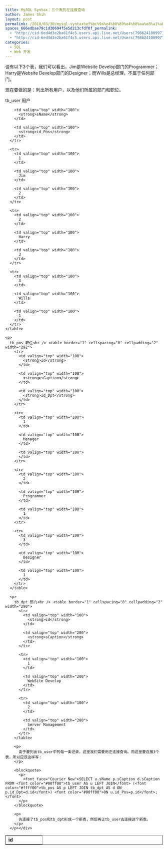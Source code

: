```yaml
---
title: MySQL Syntax：三个表的左连接查询
author: James Shih
layout: post
permalink: /2010/03/30/mysql-syntax%ef%bc%9a%e4%b8%89%e4%b8%aa%e8%a1%a8%e7%9a%84%e5%b7%a6%e8%bf%9e%e6%8e%a5%e6%9f%a5%e8%af%a2/
spaces_666edbae79c1d30694f5e5d213cfdf0f_permalink:
  - "http://cid-6ed4d3e2ba61f4c5.users.api.live.net/Users(7986241009977783493)/Blogs('6ED4D3E2BA61F4C5!102')/Entries('6ED4D3E2BA61F4C5!1273')?authkey=72j5ZQnBJYQ%24"
  - "http://cid-6ed4d3e2ba61f4c5.users.api.live.net/Users(7986241009977783493)/Blogs('6ED4D3E2BA61F4C5!102')/Entries('6ED4D3E2BA61F4C5!1273')?authkey=72j5ZQnBJYQ%24"
categories:
  - SQL
  - Web 开发
---
```

<div id="msgcns!6ED4D3E2BA61F4C5!1273" class="bvMsg">
  <p>
    设有以下3个表，我们可以看出，Jim是Website Develop部门的Programmer；Harry是Website Develop部门的Designer；而Wills是总经理，不属于任何部门。
  </p>
  
  <p>
    现在要做的是：列出所有用户，以及他们所属的部门和职位。
  </p>
  
  <p>
    tb_user 用户<br /> <table border="1" cellspacing="0" cellpadding="2" width="299">
      <tr>
        <td valign="top" width="100">
          <strong>id</strong>
        </td>
        
        <td valign="top" width="100">
          <strong>sName</strong>
        </td>
        
        <td valign="top" width="100">
          <strong>id_Pos</strong>
        </td>
      </tr>
      
      <tr>
        <td valign="top" width="100">
          1
        </td>
        
        <td valign="top" width="100">
          Jim
        </td>
        
        <td valign="top" width="100">
          2
        </td>
      </tr>
      
      <tr>
        <td valign="top" width="100">
          2
        </td>
        
        <td valign="top" width="100">
          Harry
        </td>
        
        <td valign="top" width="100">
          3
        </td>
      </tr>
      
      <tr>
        <td valign="top" width="100">
          3
        </td>
        
        <td valign="top" width="100">
          Wills
        </td>
        
        <td valign="top" width="100">
          1
        </td>
      </tr>
    </table>
    
    <p>
      tb_pos 职位<br /> <table border="1" cellspacing="0" cellpadding="2" width="292">
        <tr>
          <td valign="top" width="100">
            <strong>id</strong>
          </td>
          
          <td valign="top" width="100">
            <strong>sCaption</strong>
          </td>
          
          <td valign="top" width="100">
            <strong>id_Dpt</strong>
          </td>
        </tr>
        
        <tr>
          <td valign="top" width="100">
            1
          </td>
          
          <td valign="top" width="100">
            Manager
          </td>
          
          <td valign="top" width="100">
          </td>
        </tr>
        
        <tr>
          <td valign="top" width="100">
            2
          </td>
          
          <td valign="top" width="100">
            Programmer
          </td>
          
          <td valign="top" width="100">
            1
          </td>
        </tr>
        
        <tr>
          <td valign="top" width="100">
            3
          </td>
          
          <td valign="top" width="100">
            Designer
          </td>
          
          <td valign="top" width="100">
            1
          </td>
        </tr>
      </table>
      
      <p>
        tb_dpt 部门<br /> <table border="1" cellspacing="0" cellpadding="2" width="290">
          <tr>
            <td valign="top" width="100">
              <strong>id</strong>
            </td>
            
            <td valign="top" width="200">
              <strong>sCaption</strong>
            </td>
          </tr>
          
          <tr>
            <td valign="top" width="100">
              1
            </td>
            
            <td valign="top" width="200">
              WebSite Develop
            </td>
          </tr>
          
          <tr>
            <td valign="top" width="100">
              2
            </td>
            
            <td valign="top" width="200">
              Server Management
            </td>
          </tr>
        </table>
        
        <p>
          由于要列出tb_user中的每一条记录，这里我们需要用左连接查询。而这里要连接3个表，所以应该这样写：
        </p>
        
        <blockquote>
          <p>
            <font face="Courier New">SELECT u.sName p.sCaption d.sCaption FROM <font color="#00ff00">tb_user AS u LEFT JOIN</font> (<font color="#ffff00">tb_pos AS p LEFT JOIN tb_dpt AS d ON p.id_Dpt=d.id</font>) <font color="#00ff00">ON u.id_Pos=p.id</font>;</font>
          </p>
        </blockquote>
        
        <p>
          先连接了tb_pos和tb_dpt形成一个新表，然后再让tb_user去连接这个新表。
        </p>
      </p></div>